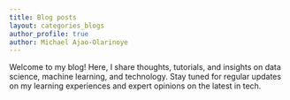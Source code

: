 ```yaml
---
title: Blog posts
layout: categories_blogs
author_profile: true
author: Michael Ajao-Olarinoye
---
```



Welcome to my blog! Here, I share thoughts, tutorials, and insights on data science, machine learning, and technology. Stay tuned for regular updates on my learning experiences and expert opinions on the latest in tech.
